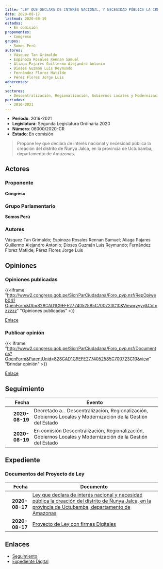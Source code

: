 ```yaml
---
title: "LEY QUE DECLARA DE INTERÉS NACIONAL, Y NECESIDAD PÚBLICA LA CREACIÓN DEL DISTRITO DE ÑUNYA JALCA, EN LA PROVINCIA DE UCTUBAMBA, DEPARTAMENTO DE AMAZONAS"
date: 2020-08-17
lastmod: 2020-08-19
estados: 
  - En comisión
proponentes: 
  - Congreso
grupos: 
  - Somos Perú
autores: 
  - Vásquez Tan Grimaldo
  - Espinoza Rosales Rennan Samuel
  - Aliaga Pajares Guillermo Alejandro Antonio
  - Dioses Guzmán Luis Reymundo
  - Fernández Florez Matilde
  - Pérez Flores Jorge Luis
adherentes: 
  - 
sectores: 
  - Descentralización, Regionalización, Gobiernos Locales y Modernización de la Gestión del Estado
periodos: 
  - 2016-2021
---
```


- **Periodo**: 2016-2021
- **Legislatura**: Segunda Legislatura Ordinaria 2020
- **Número**: 06000/2020-CR
- **Estado**: En comisión

> Propone ley que declara de interés nacional y necesidad pública la creación del distrito de Ñunya Jalca, en la provincia de Uctubamba, departamento de Amazonas.


## Actores

### Proponente

**Congreso**

### Grupo Parlamentario

**Somos Perú**

### Autores

Vásquez Tan Grimaldo; Espinoza Rosales Rennan Samuel; Aliaga Pajares Guillermo Alejandro Antonio; Dioses Guzmán Luis Reymundo; Fernández Florez Matilde; Pérez Flores Jorge Luis


## Opiniones

### Opiniones publicadas

{{<iframe "http://www2.congreso.gob.pe/Sicr/ParCiudadana/Foro_pvp.nsf/RepOpiweb04?OpenForm&Db=828CAD1C9EFE2774052585C700723C10&View=yyyy&Col=zzzzz" "Opiniones publicadas" >}}

[Enlace](http://www2.congreso.gob.pe/Sicr/ParCiudadana/Foro_pvp.nsf/RepOpiweb04?OpenForm&Db=828CAD1C9EFE2774052585C700723C10&View=yyyy&Col=zzzzz)
### Publicar opinión

{{< iframe "http://www2.congreso.gob.pe/Sicr/ParCiudadana/Foro_pvp.nsf/Documentos?OpenForm&ParentUnid=828CAD1C9EFE2774052585C700723C10&view" "Brindar opinión" >}}

[Enlace](http://www2.congreso.gob.pe/Sicr/ParCiudadana/Foro_pvp.nsf/Documentos?OpenForm&ParentUnid=828CAD1C9EFE2774052585C700723C10&view)

## Seguimiento

| Fecha | Evento |
|------:|--------|
| **2020-08-19** | Decretado a... Descentralización, Regionalización, Gobiernos Locales y Modernización de la Gestión del Estado|
| **2020-08-19** | En comisión Descentralización, Regionalización, Gobiernos Locales y Modernización de la Gestión del Estado|


## Expediente


### Documentos del Proyecto de Ley

| Fecha | Documento |
|------:|--------|
| **2020-08-17** | [Ley que declara de interés nacional y necesidad pública la creación del distrito de Ñunya Jalca, en la provincia de Uctubamba, departamento de Amazonas](http://www.leyes.congreso.gob.pe/Documentos/2016_2021/Proyectos_de_Ley_y_de_Resoluciones_Legislativas/PL06000-20200817.pdf) |
| **2020-08-17** | [Proyecto de Ley con firmas Digitales](http://www.leyes.congreso.gob.pe/Documentos/2016_2021/Proyectos_de_Ley_y_de_Resoluciones_Legislativas/Proyectos_Firmas_digitales/PL06000.pdf) |

## Enlaces 

- [Seguimiento](http://www2.congreso.gob.pe/Sicr/TraDocEstProc/CLProLey2016.nsf/f7fff46988ca05b1052578e100829cc7/8142a7bb3efaf970052585c8000c19b9?OpenDocument)
- [Expediente Digital](http://www2.congreso.gob.pe/Sicr/TraDocEstProc/CLProLey2016.nsf/f7fff46988ca05b1052578e100829cc7/8142a7bb3efaf970052585c8000c19b9?OpenDocument&Click=05257FB7005EB655.eb71d0cf91d8294e05256cdf006b5706/$Body/0.1C6C)
